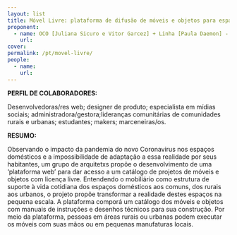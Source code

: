 ```yaml
---
layout: list
title: Móvel Livre: plataforma de difusão de móveis e objetos para espaços domésticos e comuns
proponent:
  - name: OCO [Juliana Sicuro e Vitor Garcez] + Linha [Paula Daemon] - Rio de Janeiro 
    url: 
cover:
permalink: /pt/movel-livre/
people:
  - name: 
    url: 
---
```


**PERFIL DE COLABORADORES:**
  
Desenvolvedoras/res web; designer de produto; especialista em mídias sociais; administradora/gestora;lideranças comunitárias de comunidades rurais e urbanas; estudantes; makers; marceneiras/os.  

**RESUMO:**
  
Observando o impacto da pandemia do novo Coronavirus nos espaços domésticos e a impossibilidade de adaptação a essa realidade por seus habitantes, um grupo de arquitetxs propõe o desenvolvimento de uma ‘plataforma web’ para dar acesso a um catálogo de projetos de móveis e objetos com licença livre. Entendendo o mobiliário como estrutura de suporte à vida cotidiana dos espaços domésticos aos comuns, dos rurais aos urbanos, o projeto propõe transformar a realidade destes espaços na pequena escala. A plataforma comporá um catálogo dos móveis e objetos com manuais de instruções e desenhos técnicos para sua construção. Por meio da plataforma, pessoas em áreas rurais ou urbanas podem executar os móveis com suas mãos ou em pequenas manufaturas locais.